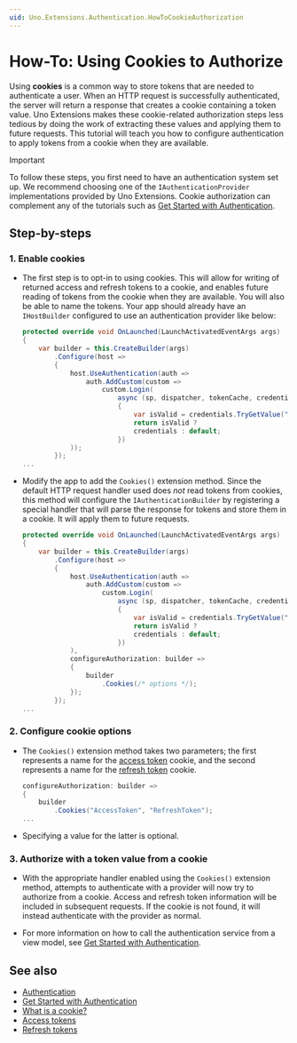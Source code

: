 ```yaml
---
uid: Uno.Extensions.Authentication.HowToCookieAuthorization
---
```

# How-To: Using Cookies to Authorize

Using **cookies** is a common way to store tokens that are needed to authenticate a user. When an HTTP request is successfully authenticated, the server will return a response that creates a cookie containing a token value. Uno Extensions makes these cookie-related authorization steps less tedious by doing the work of extracting these values and applying them to future requests. This tutorial will teach you how to configure authentication to apply tokens from a cookie when they are available.

> [!IMPORTANT]
> To follow these steps, you first need to have an authentication system set up. We recommend choosing one of the `IAuthenticationProvider` implementations provided by Uno Extensions. Cookie authorization can complement any of the tutorials such as [Get Started with Authentication](xref:Uno.Extensions.Authentication.HowToAuthentication).

## Step-by-steps

### 1. Enable cookies

- The first step is to opt-in to using cookies. This will allow for writing of returned access and refresh tokens to a cookie, and enables future reading of tokens from the cookie when they are available. You will also be able to name the tokens. Your app should already have an `IHostBuilder` configured to use an authentication provider like below:

    ```csharp
    protected override void OnLaunched(LaunchActivatedEventArgs args)
    {
        var builder = this.CreateBuilder(args)
            .Configure(host => 
            {
                host.UseAuthentication(auth =>
                    auth.AddCustom(custom =>
                        custom.Login(
                            async (sp, dispatcher, tokenCache, credentials, cancellationToken) =>
                            {
                                var isValid = credentials.TryGetValue("Username", out var username) && username == "Bob";
                                return isValid ? 
                                credentials : default;
                            })
                ));
            });
    ...
    ```

- Modify the app to add the `Cookies()` extension method. Since the default HTTP request handler used does _not_ read tokens from cookies, this method will configure the `IAuthenticationBuilder` by registering a special handler that will parse the response for tokens and store them in a cookie. It will apply them to future requests.

    ```csharp
    protected override void OnLaunched(LaunchActivatedEventArgs args)
    {
        var builder = this.CreateBuilder(args)
            .Configure(host => 
            {
                host.UseAuthentication(auth =>
                    auth.AddCustom(custom =>
                        custom.Login(
                            async (sp, dispatcher, tokenCache, credentials, cancellationToken) =>
                            {
                                var isValid = credentials.TryGetValue("Username", out var username) && username == "Bob";
                                return isValid ? 
                                credentials : default;
                            })
                ), 
                configureAuthorization: builder =>
                {
                    builder
                        .Cookies(/* options */);
                });
            });
    ...
    ```

### 2. Configure cookie options

- The `Cookies()` extension method takes two parameters; the first represents a name for the [access token](https://oauth.net/2/access-tokens/) cookie, and the second represents a name for the [refresh token](https://oauth.net/2/refresh-tokens/) cookie.

    ```csharp
    configureAuthorization: builder =>
    {
        builder
            .Cookies("AccessToken", "RefreshToken");
    ...
    ```

- Specifying a value for the latter is optional.

### 3. Authorize with a token value from a cookie

- With the appropriate handler enabled using the `Cookies()` extension method, attempts to authenticate with a provider will now try to authorize from a cookie. Access and refresh token information will be included in subsequent requests. If the cookie is not found, it will instead authenticate with the provider as normal.

- For more information on how to call the authentication service from a view model, see [Get Started with Authentication](xref:Uno.Extensions.Authentication.HowToAuthentication).

## See also

- [Authentication](xref:Uno.Extensions.Authentication.Overview)
- [Get Started with Authentication](xref:Uno.Extensions.Authentication.HowToAuthentication)
- [What is a cookie?](https://developer.mozilla.org/en-US/docs/Web/HTTP/Cookies)
- [Access tokens](https://oauth.net/2/access-tokens/)
- [Refresh tokens](https://oauth.net/2/refresh-tokens/)